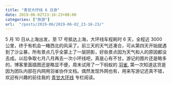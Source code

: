 ```yaml
---
title: "青甘大环线 6 日游"
date: 2019-06-02T23:16:23+08:00
categories: ["旅游"]
url:  "/posts/2019-06/2019-06-02_23-16-23/"
---
```


5 月 10 日从上海出发，至 17 号抵达上海，大环线车程耗时 6 天，全程近 3000 公里，终于有机会一睹西北的风采了。前三天的天气还凑合，可从第四天开始就遇到了沙尘暴，所有景点几乎全蒙上了一层阴影，好些景点因为天气和人的原因都没去成。以后争取七月八月再去一次小环线吧，真是心有不甘。游记的图片还是略多的，博客里面插图还是略显不便，周末试用了一下蚂蚁的 [羽雀](https://www.yuque.com), 第一次知道这货是因为团队内部在内网用羽雀协作文档。偶然发现外网也有，用来写游记还真不错，欢迎有兴趣的前往我的 [青甘大环线](https://www.yuque.com/billryan/siab93) 专栏阅读。
